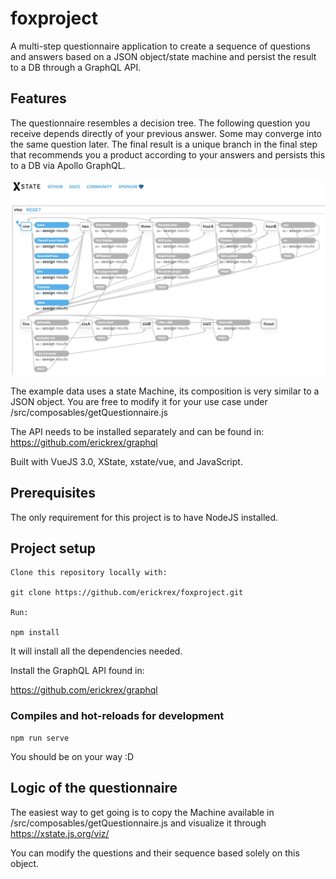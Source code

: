 # foxproject

A multi-step questionnaire application to create a sequence of questions and answers based on a JSON object/state machine and persist the result to a DB through a GraphQL API.  

## Features
The questionnaire resembles a decision tree. The following question you receive depends directly of your previous answer. Some may converge into the same question later. The final result is a unique branch in the final step that recommends you a product according to your answers and persists this to a DB via Apollo GraphQL.

![Image of Yaktocat](https://github.com/erickrex/foxproject/blob/main/src/assets/visualMachine.JPG)

The example data uses a state Machine, its composition is very similar to a JSON object. You are free to modify it for your use case under /src/composables/getQuestionnaire.js

The API needs to be installed separately and can be found in:
https://github.com/erickrex/graphql

Built with VueJS 3.0, XState, xstate/vue, and JavaScript.

## Prerequisites
The only requirement for this project is to have NodeJS installed.

## Project setup
```
Clone this repository locally with:

git clone https://github.com/erickrex/foxproject.git

Run:

npm install
```
It will install all the dependencies needed.

Install the GraphQL API found in:

https://github.com/erickrex/graphql

### Compiles and hot-reloads for development
```
npm run serve
```
You should be on your way :D

## Logic of the questionnaire
The easiest way to get going is to copy the Machine available in /src/composables/getQuestionnaire.js and visualize it through https://xstate.js.org/viz/ 

You can modify the questions and their sequence based solely on this object.
```
